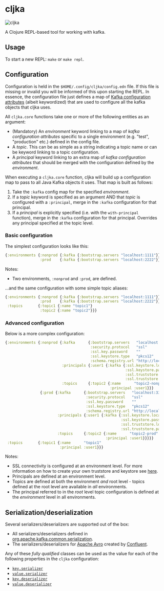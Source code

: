 # cljka

![cljka](https://github.com/kelveden/cljka/actions/workflows/trunk-build.yaml/badge.svg)

A Clojure REPL-based tool for working with kafka.

## Usage

To start a new REPL: `make` or `make repl`.

## Configuration

Configuration is held in the `$HOME/.config/cljka/config.edn` file. If this file is missing or invalid you will be
informed of this upon starting the REPL. In essence, the configuration file just defines a map
of [Kafka configuration attributes](https://kafka.apache.org/documentation.html#configuration) (albeit
keywordized) that are used to configure all the kafka objects that cljka uses.

All `cljka.core` functions take one or more of the following entities as an argument:

* (Mandatory) An _environment_ keyword linking to a map of _kafka configuration attributes_ specific to a single
  environment (e.g. "test", "production" etc.) defined in the config file.
* A _topic_. This can be as simple as a string indicating a topic name or can be keyword linking to a topic
  configuration.
* A _principal_ keyword linking to an extra map of _kafka configuration attributes_ that should be merged with the
  configuration defined by the _environment_.

When executing a `cljka.core` function, cljka will build up a configuration map to pass to all Java Kafka objects it
uses. That map is built as follows:

1. Take the `:kafka` config map for the specified _environment_.
2. If a _topic_ keyword is specified as an argument AND that _topic_ is configured with a `:principal`, merge in
   the `:kafka` configuration for that principal.
3. If a _principal_ is explicitly specified (i.e. with the `with-principal` function), merge in the `:kafka`
   configuration for that principal. Overrides any principal specified at the topic level.

### Basic configuration

The simplest configuration looks like this:

```clojure
{:environments {:nonprod {:kafka {:bootstrap.servers "localhost:1111"}}
                :prod    {:kafka {:bootstrap.servers "localhost:2222"}}}}
```

Notes:

* Two environments, `:nonprod` and `:prod`, are defined.

...and the same configuration with some simple topic aliases:

```clojure
{:environments {:nonprod {:kafka {:bootstrap.servers "localhost:1111"}}
                :prod    {:kafka {:bootstrap.servers "localhost:2222"}}}
 :topics       {:topic1 {:name "topic1"}
                :topic2 {:name "topic2"}}}
```

### Advanced configuration

Below is a more complex configuration:

```clojure
{:environments {:nonprod {:kafka      {:bootstrap.servers   "localhost:1111"
                                       :security.protocol   "ssl"
                                       :ssl.key.password    ""
                                       :ssl.keystore.type   "pkcs12"
                                       :schema.registry.url "http://localhost:2222"}
                          :principals {:user1 {:kafka {:ssl.keystore.location   "/home/myuser/.config/cljka/confluent/nonprod/client.keystore.p12"
                                                       :ssl.keystore.password   ""
                                                       :ssl.truststore.location "/home/myuser/.config/cljka/confluent/nonprod/client.truststore.jks"
                                                       :ssl.truststore.password "password"}}}
                          :topics     {:topic2 {:name      "topic2-nonprod"
                                                :principal :user1}}}
                {:prod {:kafka      {:bootstrap.servers   "localhost:3333"
                                     :security.protocol   "ssl"
                                     :ssl.key.password    ""
                                     :ssl.keystore.type   "pkcs12"
                                     :schema.registry.url "http://localhost:4444"}
                        :principals {:user1 {:kafka {:ssl.keystore.location   "/home/myuser/.config/cljka/confluent/prod/client.keystore.p12"
                                                     :ssl.keystore.password   ""
                                                     :ssl.truststore.location "/home/myuser/.config/cljka/confluent/prod/client.truststore.jks"
                                                     :ssl.truststore.password "password"}}}
                        :topics     {:topic2 {:name      "topic2-prod"
                                              :principal :user1}}}}}
 :topics       {:topic1 {:name      "topic1"
                         :principal :user1}}}
```

Notes:

* SSL connectivity is configured at an environment level. For more information on how to create your own truststore and
  keystore see [here](https://docs.oracle.com/cd/E19509-01/820-3503/6nf1il6er/index.html).
* Principals are defined at an environment level.
* Topics are defined at both the environment _and_ root level - topics defined at the root level are available in _all_
  environments.
* The principal referred to in the _root_ level topic configuration is defined at the _environment_ level in all
  environments.

## Serialization/deserialization

Several serializers/deserializers are supported out of the box:

* All serializers/deserializers defined
  in [org.apache.kafka.common.serialization](https://kafka.apache.org/36/javadoc/org/apache/kafka/common/serialization/package-summary.html).
* The serializers/deserializers for [Apache Avro](https://avro.apache.org/docs/) created
  by [Confluent](https://docs.confluent.io/platform/current/schema-registry/fundamentals/serdes-develop/serdes-avro.html).

Any of these _fully qualified_ classes can be used as the value for each of the following properties in the `cljka`
configuration:

* [`key.serializer`](https://kafka.apache.org/documentation/#producerconfigs_key.serializer)
* [`value.serializer`](https://kafka.apache.org/documentation/#producerconfigs_value.serializer)
* [`key.deserializer`](https://kafka.apache.org/documentation/#consumerconfigs_key.deserializer)
* [`value.deserializer`](https://kafka.apache.org/documentation/#consumerconfigs_value.deserializer)